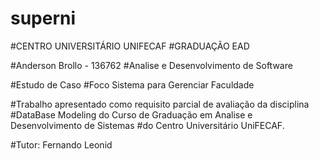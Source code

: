 # superni

#CENTRO UNIVERSITÁRIO UNIFECAF
#GRADUAÇÃO EAD

#Anderson Brollo - 136762
#Analise e Desenvolvimento de Software

#Estudo de Caso
#Foco Sistema para Gerenciar Faculdade

#Trabalho apresentado como requisito parcial de avaliação da disciplina 
#DataBase Modeling do Curso de Graduação em Analise e Desenvolvimento de Sistemas 
#do Centro Universitário UniFECAF. 

#Tutor: Fernando Leonid



